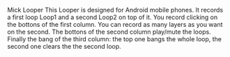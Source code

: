 Mick Looper
This Looper is designed for Android mobile phones. It records a first loop Loop1 and a second Loop2 on top of it. 
You record clicking on the bottons of the first column. You can record as many layers as you want on the second. 
The bottons of the second column play/mute the loops. Finally the bang of the third column: 
the top one bangs the whole loop, the second one clears the the second loop.
